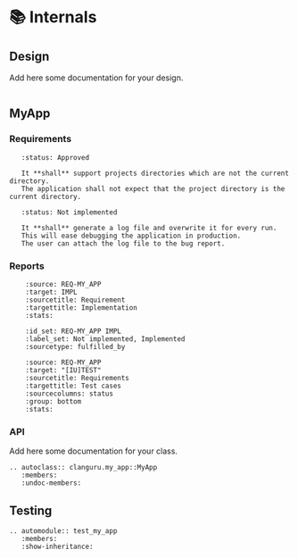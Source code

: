 # 📚 Internals

## Design

Add here some documentation for your design.

```{mermaid} figures/design.mmd
```


## MyApp

### Requirements

```{item} REQ-MY_APP_PROJECT_DIR-0.0.1 External project path
   :status: Approved

   It **shall** support projects directories which are not the current directory.
   The application shall not expect that the project directory is the current directory.
```

```{item} REQ-MY_APP_LOGGING-0.0.1 Create log file
   :status: Not implemented

   It **shall** generate a log file and overwrite it for every run.
   This will ease debugging the application in production.
   The user can attach the log file to the bug report.
```

### Reports



```{item-matrix} Trace requirements to implementation
    :source: REQ-MY_APP
    :target: IMPL
    :sourcetitle: Requirement
    :targettitle: Implementation
    :stats:
```

```{item-piechart} Implementation coverage chart
    :id_set: REQ-MY_APP IMPL
    :label_set: Not implemented, Implemented
    :sourcetype: fulfilled_by
```

```{item-matrix} Requirements to test case description traceability
    :source: REQ-MY_APP
    :target: "[IU]TEST"
    :sourcetitle: Requirements
    :targettitle: Test cases
    :sourcecolumns: status
    :group: bottom
    :stats:
```

### API

Add here some documentation for your class.

```{eval-rst}
.. autoclass:: clanguru.my_app::MyApp
   :members:
   :undoc-members:
```

## Testing

```{eval-rst}
.. automodule:: test_my_app
   :members:
   :show-inheritance:
```
